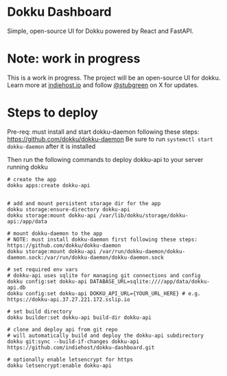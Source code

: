 # Dokku Dashboard
Simple, open-source UI for Dokku powered by React and FastAPI.

# Note: work in progress
This is a work in progress. The project will be an open-source UI for dokku. Learn more at [indiehost.io](https://indiehost.io) and follow [@stubgreen](https://twitter.com/stubgreen) on X for updates.

# Steps to deploy

Pre-req: must install and start dokku-daemon following these steps: https://github.com/dokku/dokku-daemon
Be sure to run `systemctl start dokku-daemon` after it is installed

Then run the following commands to deploy dokku-api to your server running dokku

```
# create the app
dokku apps:create dokku-api


# add and mount persistent storage dir for the app
dokku storage:ensure-directory dokku-api
dokku storage:mount dokku-api /var/lib/dokku/storage/dokku-api:/app/data

# mount dokku-daemon to the app
# NOTE: must install dokku-daemon first following these steps: https://github.com/dokku/dokku-daemon
dokku storage:mount dokku-api /var/run/dokku-daemon/dokku-daemon.sock:/var/run/dokku-daemon/dokku-daemon.sock

# set required env vars
# dokku-api uses sqlite for managing git connections and config
dokku config:set dokku-api DATABASE_URL=sqlite:////app/data/dokku-api.db
dokku config:set dokku-api DOKKU_API_URL={YOUR_URL_HERE} # e.g. https://dokku-api.37.27.221.172.sslip.io

# set build directory
dokku builder:set dokku-api build-dir dokku-api

# clone and deploy api from git repo
# will automatically build and deploy the dokku-api subdirectory
dokku git:sync --build-if-changes dokku-api https://github.com/indiehost/dokku-dashboard.git

# optionally enable letsencrypt for https
dokku letsencrypt:enable dokku-api
```
